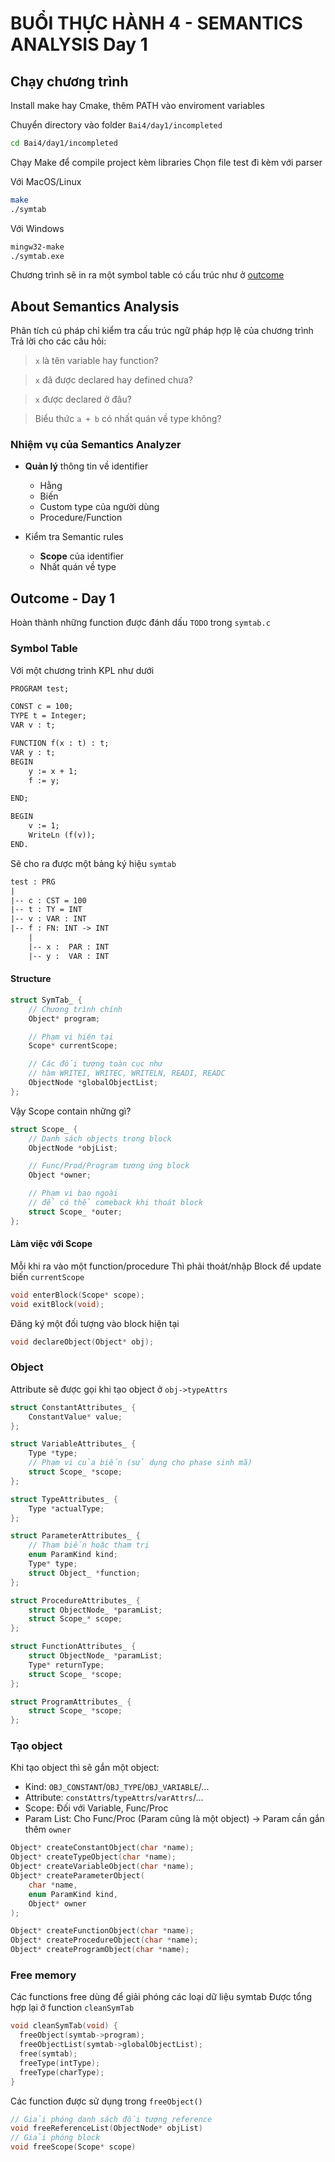 # BUỔI THỰC HÀNH 4 - SEMANTICS ANALYSIS Day 1

## Chạy chương trình

Install make hay Cmake, thêm PATH vào enviroment variables

Chuyển directory vào folder `Bai4/day1/incompleted`

```bash
cd Bai4/day1/incompleted
```

Chạy Make để compile project kèm libraries
Chọn file test đi kèm với parser

Với MacOS/Linux

```bash
make
./symtab
```

Với Windows

```bash
mingw32-make
./symtab.exe
```

Chương trình sẽ in ra một symbol table có cấu trúc như ở [outcome](#outcome---day-1)

## About Semantics Analysis

Phân tích cú pháp chỉ kiểm tra cấu trúc ngữ pháp hợp lệ của chương trình
Trả lời cho các câu hỏi:
> `x` là tên variable hay function?

> `x` đã được declared hay defined chưa?

> `x` được declared ở đâu?

> Biểu thức `a + b` có nhất quán về type không?

### Nhiệm vụ của Semantics Analyzer

- **Quản lý** thông tin về identifier
  - Hằng
  - Biến
  - Custom type của người dùng
  - Procedure/Function

- Kiểm tra Semantic rules
  - **Scope** của identifier
  - Nhất quán về type

## Outcome - Day 1

Hoàn thành những function được đánh dấu `TODO` trong `symtab.c`

### Symbol Table

Với một chương trình KPL như dưới

```txt
PROGRAM test;

CONST c = 100;
TYPE t = Integer;
VAR v : t;

FUNCTION f(x : t) : t;
VAR y : t;
BEGIN
    y := x + 1;
    f := y;

END;

BEGIN
    v := 1;
    WriteLn (f(v));
END.
```

Sẽ cho ra được một bảng ký hiệu `symtab`

```txt
test : PRG
|
|-- c : CST = 100
|-- t : TY = INT
|-- v : VAR : INT
|-- f : FN: INT -> INT
    |
    |-- x :  PAR : INT
    |-- y :  VAR : INT
```

#### Structure

```c
struct SymTab_ {
    // Chương trình chính
    Object* program;

    // Phạm vi hiện tại
    Scope* currentScope;

    // Các đối tượng toàn cục như
    // hàm WRITEI, WRITEC, WRITELN, READI, READC
    ObjectNode *globalObjectList;
};
```

Vậy Scope contain những gì?

```c
struct Scope_ {
    // Danh sách objects trong block
    ObjectNode *objList;

    // Func/Prod/Program tương ứng block
    Object *owner;

    // Phạm vi bao ngoài
    // để có thể comeback khi thoát block
    struct Scope_ *outer;
};
```

#### Làm việc với Scope

Mỗi khi ra vào một function/procedure
Thì phải thoát/nhập Block để update biến `currentScope`

```c
void enterBlock(Scope* scope);
void exitBlock(void);
```

Đăng ký một đối tượng vào block hiện tại

```c
void declareObject(Object* obj);
```

### Object

Attribute sẽ được gọi khi tạo object ở `obj->typeAttrs`

```c
struct ConstantAttributes_ {
    ConstantValue* value;
};

struct VariableAttributes_ {
    Type *type;
    // Phạm vi của biến (sử dụng cho phase sinh mã)
    struct Scope_ *scope;
};

struct TypeAttributes_ {
    Type *actualType;
};

struct ParameterAttributes_ {
    // Tham biến hoặc tham trị
    enum ParamKind kind;
    Type* type;
    struct Object_ *function;
};

struct ProcedureAttributes_ {
    struct ObjectNode_ *paramList;
    struct Scope_* scope;
};

struct FunctionAttributes_ {
    struct ObjectNode_ *paramList;
    Type* returnType;
    struct Scope_ *scope;
};

struct ProgramAttributes_ {
    struct Scope_ *scope;
};
```

### Tạo object

Khi tạo object thì sẽ gắn một object:

- Kind: `OBJ_CONSTANT`/`OBJ_TYPE`/`OBJ_VARIABLE`/...
- Attribute: `constAttrs`/`typeAttrs`/`varAttrs`/...
- Scope: Đối với Variable, Func/Proc
- Param List: Cho Func/Proc (Param cũng là một object)
-> Param cần gắn thêm `owner`

```c
Object* createConstantObject(char *name);
Object* createTypeObject(char *name);
Object* createVariableObject(char *name);
Object* createParameterObject(
    char *name,
    enum ParamKind kind,
    Object* owner
);
```

```c
Object* createFunctionObject(char *name);
Object* createProcedureObject(char *name);
Object* createProgramObject(char *name);
```

### Free memory

Các functions free dùng để giải phóng các loại dữ liệu symtab
Được tổng hợp lại ở function `cleanSymTab`

```c
void cleanSymTab(void) {
  freeObject(symtab->program);
  freeObjectList(symtab->globalObjectList);
  free(symtab);
  freeType(intType);
  freeType(charType);
}
```

Các function được sử dụng trong `freeObject()`

```c
// Giải phóng danh sách đối tượng reference
void freeReferenceList(ObjectNode* objList)
// Giải phóng block
void freeScope(Scope* scope)
```
